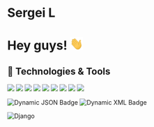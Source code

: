 # Sergei L
# Hey guys! <img src="https://raw.githubusercontent.com/StanGirard/StanGirard/master/wave.gif" width="30px">

## 🔧 Technologies & Tools
![](https://img.shields.io/badge/OS-MacOS-informational?style=flat&logo=Apple&logoColor=white&color=blue)
![](https://img.shields.io/badge/Editor-Visual_Studio_Code-informational?style=flat&logo=visual-studio-code&logoColor=white&color=blue)
![](https://img.shields.io/badge/Code-Python-informational?style=flat&logo=python&logoColor=white&color=blue)
![](https://img.shields.io/badge/Framework-Django-informational?style=flat&logo=django&logoColor=white&color=blue)
![](https://img.shields.io/badge/Framework-Flask-informational?style=flat&logo=flask&logoColor=white&color=blue)
![](https://img.shields.io/badge/Framework-FastAPI-informational?style=flat&logo=fastapi&logoColor=white&color=blue)
![](https://img.shields.io/badge/Shell-Bash-informational?style=flat&logo=gnu-bash&logoColor=white&color=blue)
![](https://img.shields.io/badge/Tools-Docker-informational?style=flat&logo=docker&logoColor=white&color=blue)
![](https://img.shields.io/badge/Tools-Redis-informational?style=flat&logo=redis&logoColor=white&color=blue)



![Dynamic JSON Badge](https://img.shields.io/badge/dynamic/json)
![Dynamic XML Badge](https://img.shields.io/badge/dynamic/xml)


<div>
  <img srs="https://github.com/devicons/devicon/blob/master/icons/django/django-plain-wordmark.svg" title="Django" alt="Django" width="40" height="60"/>&nbsp;
  
</div>

